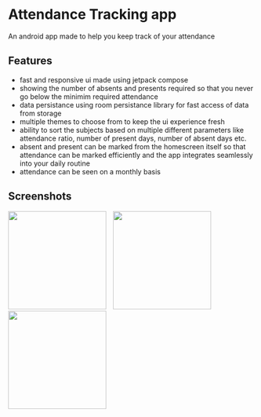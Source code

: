 # Attendance Tracking app

An android app made to help you keep track of your attendance


## Features

- fast and responsive ui made using jetpack compose
- showing the number of absents and presents required so that you never go below the minimim required attendance
- data persistance using room persistance library for fast access of data from storage
- multiple themes to choose from to keep the ui experience fresh
- ability to sort the subjects based on multiple different parameters like attendance ratio, number of present days, number of absent days etc.
- absent and present can be marked from the homescreen itself so that attendance can be marked efficiently and the app integrates seamlessly into your daily routine
- attendance can be seen on a monthly basis

## Screenshots
<p>
  <img src="https://drive.google.com/uc?export=download&id=14yz4fxFI2T_O2OhQsu5gsK4zLw8EIHPC" width="200"/>
  <img src="https://drive.google.com/uc?export=download&id=15MwWIulzf7UAlSJluCgAZG6zwGKcAIUh" width="200" style="margin: 0 10px;"/>
  <img src="https://drive.google.com/uc?export=download&id=15I698z4SRpZaME0uMq3qEeuHp_ImSEci" width="200"/>
</p>

